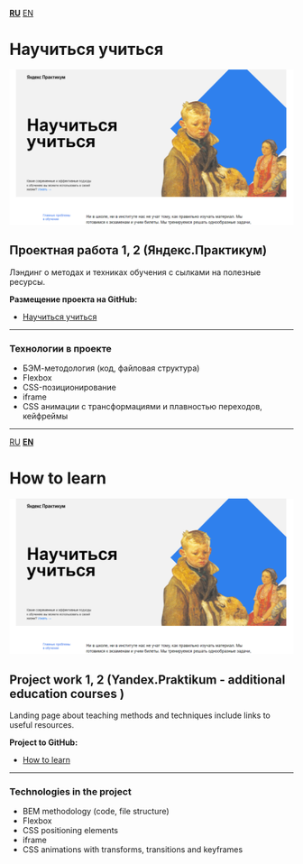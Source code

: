 **[RU](#Научиться-учиться)** [EN](#How-to-learn)

# Научиться учиться

<p align="center">
<img src="https://github.com/AlexandrIdVy/how-to-learn/blob/main/images/demo.png">
</p>

## Проектная работа 1, 2 (Яндекс.Практикум)

Лэндинг о методах и техниках обучения
с сылками на полезные ресурсы.

**Размещение проекта на GitHub:**

* [Научиться учиться](https://alexandridvy.github.io/how-to-learn/)

---
### Технологии в проекте

* БЭМ-методология (код, файловая структура)
* Flexbox
* CSS-позиционирование
* iframe
* CSS анимации с трансформациями и плавностью переходов, кейфреймы

---
[RU](#Научиться-учиться) **[EN](#How-to-learn)**

# How to learn

<p align="center">
<img src="https://github.com/AlexandrIdVy/how-to-learn/blob/main/images/demo.png">
</p>

## Project work 1, 2 (Yandex.Praktikum - additional education courses )

Landing page about teaching methods and techniques
include links to useful resources.

**Project to GitHub:**

* [How to learn](https://alexandridvy.github.io/how-to-learn/)

---
### Technologies in the project

* BEM methodology (code, file structure)
* Flexbox
* CSS positioning elements
* iframe
* CSS animations with transforms, transitions and keyframes
